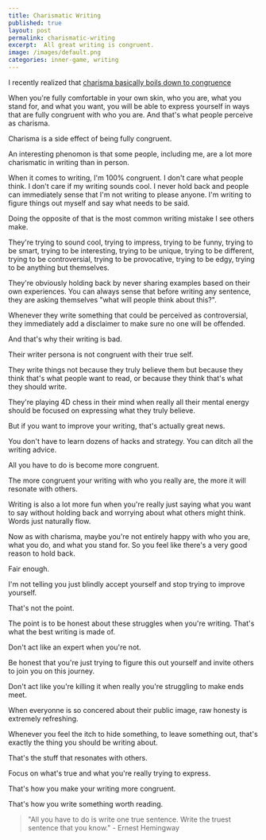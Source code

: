 ```yaml
---
title: Charismatic Writing
published: true
layout: post
permalink: charismatic-writing
excerpt:  All great writing is congruent.
image: /images/default.png
categories: inner-game, writing
---
```


I recently realized that [charisma basically boils down to congruence](/charisma-congruence)

When you're fully comfortable in your own skin, who you are, what you stand for, and what you want, you will be able to express yourself in ways that are fully congruent with who you are. And that's what people perceive as charisma.

Charisma is a side effect of being fully congruent.

An interesting phenomon is that some people, including me, are a lot more charismatic in writing than in person.

When it comes to writing, I'm 100% congruent. I don't care what people think. I don't care if my writing sounds cool. I never hold back and people can immediately sense that I'm not writing to please anyone. I'm writing to figure things out myself and say what needs to be said.

Doing the opposite of that is the most common writing mistake I see others make. 

They're trying to sound cool, trying to impress, trying to be funny, trying to be smart, trying to be interesting, trying to be unique, trying to be different, trying to be controversial, trying to be provocative, trying to be edgy, trying to be anything but themselves.

They're obviously holding back by never sharing examples based on their own experiences. You can always sense that before writing any sentence, they are asking themselves "what will people think about this?". 

Whenever they write something that could be perceived as controversial, they immediately add a disclaimer to make sure no one will be offended.

And that's why their writing is bad.

Their writer persona is not congruent with their true self.

They write things not because they truly believe them but because they think that's what people want to read, or because they think that's what they should write.

They're playing 4D chess in their mind when really all their mental energy should be focused on expressing what they truly believe. 

But if you want to improve your writing, that's actually great news.

You don't have to learn dozens of hacks and strategy. You can ditch all the writing advice. 

All you have to do is become more congruent.

The more congruent your writing with who you really are, the more it will resonate with others. 

Writing is also a lot more fun when you're really just saying what you want to say without holding back and worrying about what others might think. Words just naturally flow.

Now as with charisma, maybe you're not entirely happy with who you are, what you do, and what you stand for. So you feel like there's a very good reason to hold back.

Fair enough.

I'm not telling you just blindly accept yourself and stop trying to improve yourself.

That's not the point. 

The point is to be honest about these struggles when you're writing. That's what the best writing is made of.

Don't act like an expert when you're not.

Be honest that you're just trying to figure this out yourself and invite others to join you on this journey.

Don't act like you're killing it when really you're struggling to make ends meet.

When everyonne is so concered about their public image, raw honesty is extremely refreshing.

Whenever you feel the itch to hide something, to leave something out, that's exactly the thing you should be writing about.

That's the stuff that resonates with others.

Focus on what's true and what you're really trying to express.

That's how you make your writing more congruent.

That's how you write something worth reading.


> "All you have to do is write one true sentence. Write the truest sentence that you know." - Ernest Hemingway



